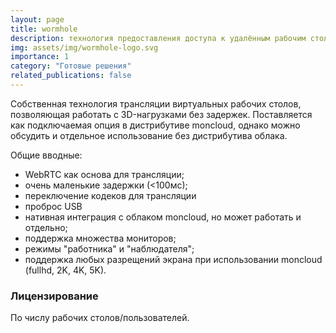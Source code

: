 ```yaml
---
layout: page
title: wormhole
description: технология предоставления доступа к удалённым рабочим столам
img: assets/img/wormhole-logo.svg
importance: 1
category: "Готовые решения"
related_publications: false
---
```


Собственная технология трансляции виртуальных рабочих столов, позволяющая работать с 3D-нагрузками без задержек. Поставляется как подключаемая опция в дистрибутиве moncloud, однако можно обсудить и отдельное использование без дистрибутива облака.

Общие вводные: 
  - WebRTC как основа для трансляции; 
  - очень маленькие задержки (<100мс);
  - переключение кодеков для трансляции
  - проброс USB
  - нативная интеграция с облаком moncloud, но может работать и отдельно;
  - поддержка множества мониторов;
  - режимы "работника" и "наблюдателя";
  - поддержка любых разрещений экрана при использовании moncloud (fullhd, 2K, 4K, 5K).

### Лицензирование

По числу рабочих столов/пользователей.
